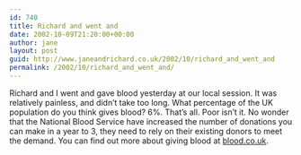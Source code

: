 ```yaml
---
id: 740
title: Richard and went and
date: 2002-10-09T21:20:00+00:00
author: jane
layout: post
guid: http://www.janeandrichard.co.uk/2002/10/richard_and_went_and
permalink: /2002/10/richard_and_went_and/
---
```

Richard and I went and gave blood yesterday at our local session. It was relatively painless, and didn&#8217;t take too long. What percentage of the UK population do you think gives blood? 6%. That&#8217;s all. Poor isn&#8217;t it. No wonder that the National Blood Service have increased the number of donations you can make in a year to 3, they need to rely on their existing donors to meet the demand. You can find out more about giving blood at [blood.co.uk](http://www.blood.co.uk).